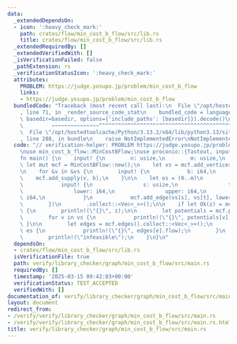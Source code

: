 ```yaml
---
data:
  _extendedDependsOn:
  - icon: ':heavy_check_mark:'
    path: crates/flow/min_cost_b_flow/src/lib.rs
    title: crates/flow/min_cost_b_flow/src/lib.rs
  _extendedRequiredBy: []
  _extendedVerifiedWith: []
  _isVerificationFailed: false
  _pathExtension: rs
  _verificationStatusIcon: ':heavy_check_mark:'
  attributes:
    PROBLEM: https://judge.yosupo.jp/problem/min_cost_b_flow
    links:
    - https://judge.yosupo.jp/problem/min_cost_b_flow
  bundledCode: "Traceback (most recent call last):\n  File \"/opt/hostedtoolcache/Python/3.13.2/x64/lib/python3.13/site-packages/onlinejudge_verify/documentation/build.py\"\
    , line 71, in _render_source_code_stat\n    bundled_code = language.bundle(stat.path,\
    \ basedir=basedir, options={'include_paths': [basedir]}).decode()\n          \
    \         ~~~~~~~~~~~~~~~^^^^^^^^^^^^^^^^^^^^^^^^^^^^^^^^^^^^^^^^^^^^^^^^^^^^^^^^^^^^^^^^^^\n\
    \  File \"/opt/hostedtoolcache/Python/3.13.2/x64/lib/python3.13/site-packages/onlinejudge_verify/languages/rust.py\"\
    , line 288, in bundle\n    raise NotImplementedError\nNotImplementedError\n"
  code: "// verification-helper: PROBLEM https://judge.yosupo.jp/problem/min_cost_b_flow\n\
    \nuse min_cost_b_flow::MinCostBFlow;\nuse proconio::{fastout, input};\n\n#[fastout]\n\
    fn main() {\n    input! {\n        n: usize,\n        m: usize,\n    }\n\n   \
    \ let mut mcf = MinCostBFlow::new();\n    let vs = mcf.add_vertices(n).collect::<Vec<_>>();\n\
    \n    for &v in &vs {\n        input! {\n            b: i64,\n        }\n    \
    \    mcf.add_supply(v, b);\n    }\n\n    let es = (0..m)\n        .map(|_| {\n\
    \            input! {\n                s: usize,\n                t: usize,\n\
    \                lower: i64,\n                upper: i64,\n                cost:\
    \ i64,\n            }\n            mcf.add_edge(vs[s], vs[t], lower, upper, cost)\n\
    \        })\n        .collect::<Vec<_>>();\n\n    if let Ok(z) = mcf.min_cost_b_flow()\
    \ {\n        println!(\"{}\", z);\n\n        let potentials = mcf.potentials();\n\
    \        for v in vs {\n            println!(\"{}\", potentials[v]);\n       \
    \ }\n\n        let edges = mcf.edges().collect::<Vec<_>>();\n        for e in\
    \ es {\n            println!(\"{}\", edges[e].flow);\n        }\n    } else {\n\
    \        println!(\"infeasible\");\n    }\n}\n"
  dependsOn:
  - crates/flow/min_cost_b_flow/src/lib.rs
  isVerificationFile: true
  path: verify/library_checker/graph/min_cost_b_flow/src/main.rs
  requiredBy: []
  timestamp: '2025-03-15 09:42:03+00:00'
  verificationStatus: TEST_ACCEPTED
  verifiedWith: []
documentation_of: verify/library_checker/graph/min_cost_b_flow/src/main.rs
layout: document
redirect_from:
- /verify/verify/library_checker/graph/min_cost_b_flow/src/main.rs
- /verify/verify/library_checker/graph/min_cost_b_flow/src/main.rs.html
title: verify/library_checker/graph/min_cost_b_flow/src/main.rs
---
```

